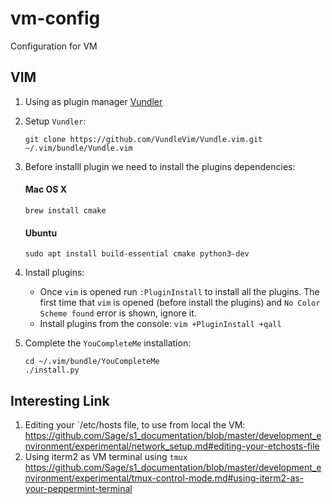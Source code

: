 # vm-config
Configuration for VM

## VIM
1. Using as plugin manager [Vundler](https://github.com/VundleVim/Vundle.vim)
2. Setup `Vundler`:

    `git clone https://github.com/VundleVim/Vundle.vim.git ~/.vim/bundle/Vundle.vim`
3. Before installl plugin we need to install the plugins dependencies:
    #### Mac OS X
    `brew install cmake`
    #### Ubuntu 
    `sudo apt install build-essential cmake python3-dev`    

4. Install plugins:

    * Once `vim` is opened run `:PluginInstall` to install all the plugins. The first time that `vim` is opened (before install the plugins) and `No Color Scheme found` error is shown, ignore it.
    * Install plugins from the console:
      `vim +PluginInstall +qall`
5. Complete the `YouCompleteMe` installation:
    ```
    cd ~/.vim/bundle/YouCompleteMe
    ./install.py
    ```

## Interesting Link
1. Editing your `/etc/hosts file, to use from local the VM:
    https://github.com/Sage/s1_documentation/blob/master/development_environment/experimental/network_setup.md#editing-your-etchosts-file
2. Using iterm2 as VM terminal using `tmux`
    https://github.com/Sage/s1_documentation/blob/master/development_environment/experimental/tmux-control-mode.md#using-iterm2-as-your-peppermint-terminal
